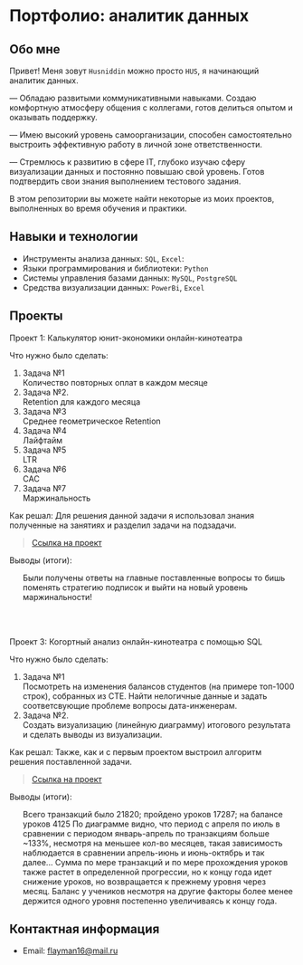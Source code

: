 # Портфолио: аналитик данных

## Обо мне 

Привет! Меня зовут ``Husniddin`` можно просто ``HUS``, я начинающий аналитик данных. 

— Обладаю развитыми коммуникативными навыками. Создаю комфортную атмосферу общения с коллегами, готов делиться опытом и оказывать поддержку.

— Имею высокий уровень самоорганизации, способен самостоятельно выстроить эффективную работу в личной зоне ответственности.

— Стремлюсь к развитию в сфере IT, глубоко изучаю сферу визуализации данных и постоянно повышаю свой уровень. Готов подтвердить свои знания выполнением тестового задания.

В этом репозитории вы можете найти некоторые из моих проектов, выполненных во время обучения и практики.
<br>

## Навыки и технологии
- Инструменты анализа данных: ``SQL``, ``Excel``: 
- Языки программирования и библиотеки: ``Python``
- Системы управления базами данных: ``MySQL``, ``PostgreSQL``
- Средства визуализации данных: ``PowerBi``, ``Excel``




## Проекты

<p> Проект 1: Калькулятор юнит-экономики онлайн-кинотеатра</p>
<p>Что нужно было сделать:<p>
<ol>
  <li>Задача №1</li> Количество повторных оплат в каждом месяце	
  <li>Задача №2.</li> Retention для каждого месяца	
  <li>Задача №3</li> Среднее геометрическое Retention	
  <li>Задача №4</li> Лайфтайм	
  <li>Задача №5</li> LTR	
  <li>Задача №6</li> CAC	
  <li>Задача №7</li> Маржинальность
</ol>


<p>Как решал: Для решения данной задачи я использовал знания полученные на занятиях и разделил задачи на подзадачи.<p>

> <a href="https://docs.google.com/spreadsheets/d/1a2Oun5ZF9MMRD9By76OqDhiq2teT-WbI/edit#gid=1677535899">Ссылка на проект</a>

 
<p>Выводы (итоги):<p>
<ol>
 Были получены ответы на главные поставленные вопросы то бишь поменять стратегию подписок и выйти на новый уровень маржинальности!
</ol>
<br> 

<br> 
<p> Проект 3: Когортный анализ онлайн-кинотеатра с помощью SQL</p>
<p>Что нужно было сделать:<p>
<ol>
  <li>Задача №1</li> 
  Посмотреть на изменения балансов студентов (на примере топ-1000 строк), собранных из CTE. 
  Найти нелогичные данные и задать соответсвующие проблеме вопросы дата-инженерам.
  <li>Задача №2.</li>
  Создать визуализацию (линейную диаграмму) итогового результата и сделать выводы из визуализации.
</ol>

<p>Как решал: Также, как и с первым проектом выстроил алгоритм решения поставленной задачи.<p>
  
> <a href="https://docs.google.com/document/d/15C2DYBFFZBSvNf4CTMmRFdH1WOv2EK9ClHdKvQDcFbk/edit">Ссылка на проект</a>


  <p>Выводы (итоги):<p>
<ol>
Всего транзакций было 21820; пройдено уроков 17287; на балансе уроков 4125
По диаграмме видно, что период с апреля по июль в сравнении с периодом январь-апрель по транзакциям больше ~133%, несмотря на меньшее кол-во месяцев, такая зависимость наблюдается в сравнении апрель-июнь и июнь-октябрь и так далее...
Сумма по мере транзакций и по мере прохождения уроков также растет в определенной прогрессии, но к концу года идет снижение уроков, но возвращается к прежнему уровня через месяц.
Баланс у учеников несмотря на другие факторы более менее держится одного уровня постепенно увеличиваясь к концу года.
</ol>


## Контактная информация
- Email: flayman16@mail.ru
